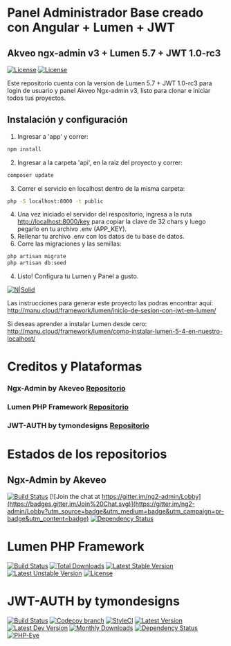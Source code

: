 # Panel Administrador Base creado con Angular + Lumen + JWT
## Akveo ngx-admin v3 + Lumen 5.7 + JWT 1.0-rc3

[![License](http://manu.cloud/wp-content/uploads/2017/03/manucloud_creador.png)](https://manu.cloud)
[![License](https://poser.pugx.org/laravel/lumen-framework/license.svg)](https://opensource.org/licenses/MIT)

Este repositorio cuenta con la version de Lumen 5.7 + JWT 1.0-rc3 para login de usuario y panel Akveo Ngx-admin v3, listo para clonar e iniciar todos tus proyectos.

## Instalación y configuración

1. Ingresar a 'app' y correr:
```sh
npm install
```
2. Ingresar a la carpeta 'api', en la raiz del proyecto y correr:
```sh
composer update
```
3. Correr el servicio en localhost dentro de la misma carpeta:
```sh
php -S localhost:8000 -t public
```
4. Una vez iniciado el servidor del respositorio, ingresa a la ruta <a target="_blank" href="http://localhost:8000/key">http://localhost:8000/key</a> para copiar la clave de 32 chars y luego pegarlo en tu archivo .env (APP_KEY).
5. Rellenar tu archivo .env con los datos de tu base de datos.
5. Corre las migraciones y las semillas:

```sh
php artisan migrate
php artisan db:seed
```

4. Listo! Configura tu Lumen y Panel a gusto.

[![N|Solid](http://manu.cloud/wp-content/uploads/2017/03/manucloud_createby.png)](https://manu.cloud)

Las instrucciones para generar este proyecto las podras encontrar aquí:
http://manu.cloud/framework/lumen/inicio-de-sesion-con-jwt-en-lumen/

Si deseas aprender a instalar Lumen desde cero:
http://manu.cloud/framework/lumen/como-instalar-lumen-5-4-en-nuestro-localhost/

# Creditos y Plataformas

### Ngx-Admin by Akeveo <a target="_blank" href="https://github.com/akveo/ngx-admin">Repositorio</a>
### Lumen PHP Framework <a target="_blank" href="https://github.com/laravel/lumen-framework">Repositorio</a>
### JWT-AUTH by tymondesigns <a target="_blank" href="https://github.com/tymondesigns/jwt-auth">Repositorio</a>

# Estados de los repositorios

## Ngx-Admin by Akeveo
[![Build Status](https://travis-ci.org/akveo/ngx-admin.svg?branch=master)](https://travis-ci.org/akveo/ngx-admin)
[![Join the chat at https://gitter.im/ng2-admin/Lobby](https://badges.gitter.im/Join%20Chat.svg)](https://gitter.im/ng2-admin/Lobby?utm_source=badge&utm_medium=badge&utm_campaign=pr-badge&utm_content=badge)
[![Dependency Status](https://david-dm.org/akveo/ngx-admin/status.svg)](https://david-dm.org/akveo/ng2-admin)

# Lumen PHP Framework
[![Build Status](https://travis-ci.org/laravel/lumen-framework.svg)](https://travis-ci.org/laravel/lumen-framework)
[![Total Downloads](https://poser.pugx.org/laravel/lumen-framework/d/total.svg)](https://packagist.org/packages/laravel/lumen-framework)
[![Latest Stable Version](https://poser.pugx.org/laravel/lumen-framework/v/stable.svg)](https://packagist.org/packages/laravel/lumen-framework)
[![Latest Unstable Version](https://poser.pugx.org/laravel/lumen-framework/v/unstable.svg)](https://packagist.org/packages/laravel/lumen-framework)
[![License](https://poser.pugx.org/laravel/lumen-framework/license.svg)](https://packagist.org/packages/laravel/lumen-framework)

# JWT-AUTH by tymondesigns
[![Build Status](http://img.shields.io/travis/tymondesigns/jwt-auth/master.svg?style=flat-square)](https://travis-ci.org/tymondesigns/jwt-auth)
[![Codecov branch](https://img.shields.io/codecov/c/github/tymondesigns/jwt-auth/develop.svg?style=flat-square)](https://codecov.io/github/tymondesigns/jwt-auth)
[![StyleCI](https://styleci.io/repos/23680678/shield?style=flat-square)](https://styleci.io/repos/23680678)
[![Latest Version](http://img.shields.io/packagist/v/tymon/jwt-auth.svg?style=flat-square)](https://packagist.org/packages/tymon/jwt-auth)
[![Latest Dev Version](https://img.shields.io/packagist/vpre/tymon/jwt-auth.svg?style=flat-square)](https://packagist.org/packages/tymon/jwt-auth#dev-develop)
[![Monthly Downloads](https://img.shields.io/packagist/dm/tymon/jwt-auth.svg?style=flat-square)](https://packagist.org/packages/tymon/jwt-auth)
[![Dependency Status](https://www.versioneye.com/php/tymon:jwt-auth/dev-develop/badge?style=flat-square)](https://www.versioneye.com/php/tymon:jwt-auth/dev-develop)
[![PHP-Eye](https://php-eye.com/badge/tymon/jwt-auth/tested.svg?style=flat-square)](https://php-eye.com/package/tymon/jwt-auth)
